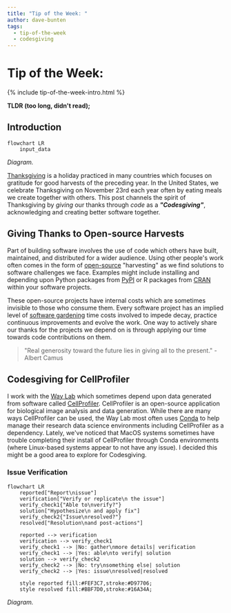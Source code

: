 ```yaml
---
title: "Tip of the Week: "
author: dave-bunten
tags:
  - tip-of-the-week
  - codesgiving
---
```


# Tip of the Week: 

{% include tip-of-the-week-intro.html %}

__TLDR (too long, didn't read);__



## Introduction

```mermaid!
flowchart LR
    input_data
```

_Diagram._

[Thanksgiving](https://en.wikipedia.org/wiki/Thanksgiving) is a holiday practiced in many countries which focuses on gratitude for good harvests of the preceding year.
In the United States, we celebrate Thanksgiving on November 23rd each year often by eating meals we create together with others.
This post channels the spirit of Thanksgiving by _giving_ our thanks through _code_ as a ___"Codesgiving"___,  acknowledging and creating better software together.

<!-- excerpt start -->
<!-- excerpt end -->

## Giving Thanks to Open-source Harvests

Part of building software involves the use of code which others have built, maintained, and distributed for a wider audience.
Using other people's work often comes in the form of [open-source](https://en.wikipedia.org/wiki/Open_source) "harvesting" as we find solutions to software challenges we face.
Examples might include installing and depending upon Python packages from [PyPI](https://en.wikipedia.org/wiki/Python_Package_Index) or R packages from [CRAN](https://en.wikipedia.org/wiki/R_package#Comprehensive_R_Archive_Network_(CRAN)) within your software projects.

These open-source projects have internal costs which are sometimes invisible to those who consume them.
Every software project has an implied level of [software gardening](https://bssw.io/blog_posts/long-term-software-gardening-strategies-for-cultivating-scientific-development-ecosystems) time costs involved to impede decay,  practice continuous improvements and evolve the work.
One way to actively share our thanks for the projects we depend on is through applying our time towards code contributions on them.

> "Real generosity toward the future lies in giving all to the present." - Albert Camus

## Codesgiving for CellProfiler

I work with the [Way Lab](https://www.waysciencelab.com/) which sometimes depend upon data generated from software called [CellProfiler](https://cellprofiler.org/).
CellProfiler is an open-source application for biological image analysis and data generation.
While there are many ways CellProfiler can be used, the Way Lab most often uses [Conda](https://en.wikipedia.org/wiki/Conda_(package_manager)) to help manage their research data science environments including CellProfiler as a dependency.
Lately, we've noticed that MacOS systems sometimes have trouble completing their install of CellProfiler through Conda environments (where Linux-based systems appear to not have any issue).
I decided this might be a good area to explore for Codesgiving.

### Issue Verification

```mermaid!
flowchart LR
    reported["Report\nissue"]
    verification["Verify or replicate\n the issue"]
    verify_check1{"Able to\nverify?"}
    solution["Hypothesize\n and apply fix"]
    verify_check2{"Issue\nresolved?"}
    resolved["Resolution\nand post-actions"]

    reported --> verification
    verification --> verify_check1
    verify_check1 --> |No: gather\nmore details| verification
    verify_check1 --> |Yes: able\nto verify| solution
    solution --> verify_check2
    verify_check2 --> |No: try\nsomething else| solution
    verify_check2 --> |Yes: issue\nresolved|resolved

    style reported fill:#FEF3C7,stroke:#D97706;
    style resolved fill:#BBF7D0,stroke:#16A34A;
```

_Diagram._
